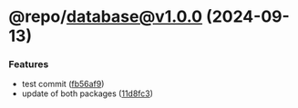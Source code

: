 # @repo/database@v1.0.0 (2024-09-13)


### Features

* test commit ([fb56af9](https://github.com/StreamAMG/turbo-monorepo/commit/fb56af92068826bb5e1a5bce3caeecfcfbdfadd8))
* update of both packages ([11d8fc3](https://github.com/StreamAMG/turbo-monorepo/commit/11d8fc3ac7ec0820fc68feab86022b59310d49e4))
